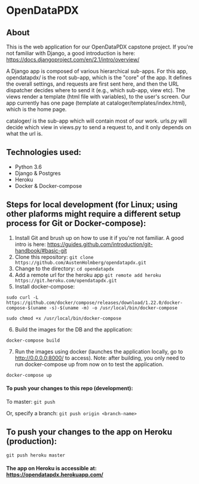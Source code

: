 # OpenDataPDX

## About
This is the web application for our OpenDataPDX capstone project. 
If you're not familiar with Django, a good introduction is here: https://docs.djangoproject.com/en/2.1/intro/overview/

A Django app is composed of various hierarchical sub-apps.
For this app, opendatapdx/ is the root sub-app, which is the "core" of the app. It defines the overall settings, and requests are first sent here, and then the URL dispatcher decides where to send it (e.g., which sub-app, view etc). The views render a template (html file with variables), to the user's screen. Our app currently has one page (template at cataloger/templates/index.html), which is the home page.

cataloger/ is the sub-app which will contain most of our work. urls.py will decide which view in views.py to send a request to, and it only depends on what the url is. 

## Technologies used:
+ Python 3.6
+ Django & Postgres
+ Heroku
+ Docker & Docker-compose

## Steps for local development (for Linux; using other plaforms might require a different setup process for Git or Docker-compose):
1. Install Git and brush up on how to use it if you're not familiar. A good intro is here: https://guides.github.com/introduction/git-handbook/#basic-git
2. Clone this repository: `git clone https://github.com/AustenHolmberg/opendatapdx.git`
3. Change to the directory: `cd opendatapdx`
4. Add a remote url for the heroku app `git remote add heroku https://git.heroku.com/opendatapdx.git`
5. Install docker-compose:

`
sudo curl -L https://github.com/docker/compose/releases/download/1.22.0/docker-compose-$(uname -s)-$(uname -m) -o /usr/local/bin/docker-compose
`

`
sudo chmod +x /usr/local/bin/docker-compose
`

6. Build the images for the DB and the application:

`
docker-compose build
`

7. Run the images using docker (launches the application locally, go to http://0.0.0.0:8000/ to access).
Note: after building, you only need to run docker-compose up from now on to test the application.

`
docker-compose up
`

#### To push your changes to this repo (development):

To master:
`
git push
`

Or, specify a branch:
`
git push origin <branch-name>
`

## To push your changes to the app on Heroku (production):

`
git push heroku master
`

#### The app on Heroku is accessible at: https://opendatapdx.herokuapp.com/

